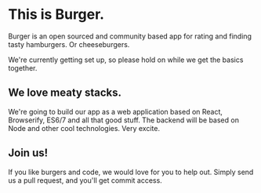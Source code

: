 # This is Burger.

Burger is an open sourced and community based app for rating and finding tasty hamburgers. Or cheeseburgers.

We're currently getting set up, so please hold on while we get the basics together.

## We love meaty stacks.

We're going to build our app as a web application based on React, Browserify, ES6/7 and all that good stuff. The backend will
be based on Node and other cool technologies. Very excite.

## Join us!

If you like burgers and code, we would love for you to help out. Simply send us a pull request, and you'll get commit access. 
